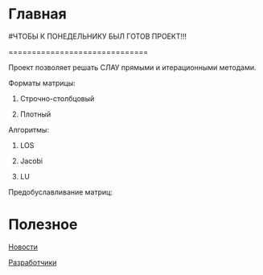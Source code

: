 Главная
==============================

#ЧТОБЫ К ПОНЕДЕЛЬНИКУ БЫЛ ГОТОВ ПРОЕКТ!!! 

==============================

Проект позволяет решать СЛАУ прямыми и итерационными методами.

Форматы матрицы: 

1. Строчно-столбцовый

2. Плотный

Алгоритмы:

1.	LOS

2.	Jacobi

3.	LU

Предобуславливание матриц:


Полезное
==============================
[Новости](https://github.com/SLAEPM23/SLAE/blob/master/docs/NEWS.md)

[Разработчики](https://github.com/SLAEPM23/SLAE/blob/master/docs/DEVELOPERS.md)
